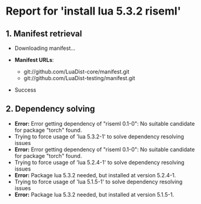# Report for 'install lua 5.3.2 riseml'


## 1. Manifest retrieval

- Downloading manifest...

- **Manifest URLs**:
    - git://github.com/LuaDist-core/manifest.git
    - git://github.com/LuaDist-testing/manifest.git
- Success

## 2. Dependency solving

- **Error:** Error getting dependency of "riseml 0.1-0": No suitable candidate for package "torch" found.
- Trying to force usage of 'lua 5.3.2-1' to solve dependency resolving issues
- **Error:** Error getting dependency of "riseml 0.1-0": No suitable candidate for package "torch" found.
- Trying to force usage of 'lua 5.2.4-1' to solve dependency resolving issues
- **Error:** Package lua 5.3.2 needed, but installed at version 5.2.4-1.
- Trying to force usage of 'lua 5.1.5-1' to solve dependency resolving issues
- **Error:** Package lua 5.3.2 needed, but installed at version 5.1.5-1.
